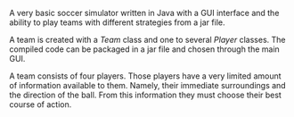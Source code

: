 A very basic soccer simulator written in Java with a GUI interface and the ability to play teams with different strategies from a jar file.

A team is created with a _Team_ class and one to several _Player_ classes. The compiled code can be packaged in a jar file and chosen through the main GUI.

A team consists of four players. Those players have a very limited amount of information available to them. Namely, their immediate surroundings and the direction of the ball. From this information they must choose their best course of action.
